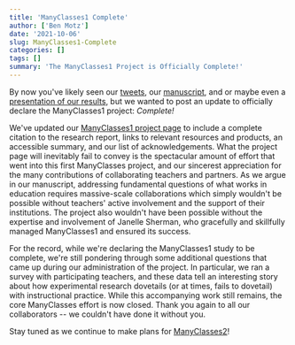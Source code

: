 ```yaml
---
title: 'ManyClasses1 Complete'
author: ['Ben Motz']
date: '2021-10-06'
slug: ManyClasses1-Complete
categories: []
tags: []
summary: 'The ManyClasses1 Project is Officially Complete!'
---
```


By now you've likely seen our [tweets](https://twitter.com/manyclasses/status/1403056642623774733), our [manuscript](https://doi.org/10.1177/25152459211027575), and or maybe even a [presentation of our results](https://www.youtube.com/watch?v=rk0qzhK1slA), but we wanted to post an update to officially declare the ManyClasses1 project: *Complete!*

We've updated our [ManyClasses1 project page](https://www.manyclasses.org/projects/many-classes-1/) to include a complete citation to the research report, links to relevant resources and products, an accessible summary, and our list of acknowledgements.  What the project page will inevitably fail to convey is the spectacular amount of effort that went into this first ManyClasses project, and our sincerest appreciation for the many contributions of collaborating teachers and partners.  As we argue in our manuscript, addressing fundamental questions of what works in education requires massive-scale collaborations which simply wouldn't be possible without teachers' active involvement and the support of their institutions.  The project also wouldn't have been possible without the expertise and involvement of Janelle Sherman, who gracefully and skillfully managed ManyClasses1 and ensured its success.

For the record, while we're declaring the ManyClasses1 study to be complete, we're still pondering through some additional questions that came up during our administration of the project.  In particular, we ran a survey with participating teachers, and these data tell an interesting story about how experimental research dovetails (or at times, fails to dovetail) with instructional practice.  While this accompanying work still remains, the core ManyClasses effort is now closed.  Thank you again to all our collaborators -- we couldn't have done it without you.

Stay tuned as we continue to make plans for [ManyClasses2](https://www.manyclasses.org/projects/many-classes-2/)!
